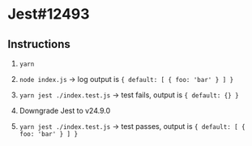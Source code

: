 # Jest#12493

## Instructions

1) `yarn`

2) `node index.js` -> log output is `{ default: [ { foo: 'bar' } ] }`

3) `yarn jest ./index.test.js` -> test fails, output is `{ default: {} }`

4) Downgrade Jest to v24.9.0

5) `yarn jest ./index.test.js` -> test passes, output is `{ default: [ { foo: 'bar' } ] }`
